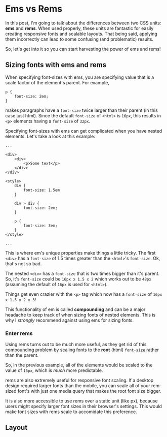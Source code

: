 # Ems vs Rems

In this post, I'm going to talk about the differences
between two CSS units: **ems** and **rems**. When
used properly, these units are fantastic for easily
creating responsive fonts and scalable layouts. That
being said, applying them incorrectly can lead to some
confusing (and problematic) results.

So, let's get into it so you can start harvesting the
power of ems and rems!

## Sizing fonts with ems and rems

When specifying font-sizes with ems, you are specifying value
that is a scale factor of the element's parent. For example,

```
p {
    font-size: 2em;
}
```

makes paragraphs have a `font-size` twice larger than their
parent (in this case just html). Since the default `font-size`
of `<html>` is `16px`, this results in `<p>` elements having
a `font-size` of `32px`.

Specifying font-sizes with ems can get complicated when you
have nested elements. Let's take a look at this example:

```
...

<div>
    <div>
        <p>Some text</p>
    </div>
</div>

<style>
    div {
        font-size: 1.5em
    }

    div > div {
        font-size: 2em;
    }

    p {
        font-size: 3em;
    }
</style>

...

```

This is where em's unique properties make things a little
tricky. The first `<div>` has a `font-size` of 1.5 times
greater than the `<html>`'s `font-size`. Ok, that's not so
bad.

The nested `<div>` has a `font-size` that is two times bigger
than it's parent. So, it's `font-size` could be
`16px x 1.5 x 2` which works out to be `48px` (assuming the
default of `16px` is used for `<html>`).

Things get even crazier with the `<p>` tag which now has
a `font-size` of `16px x 1.5 x 2 x 3`!

This functionality of em is called **compounding** and can
be a major headache to keep track of when sizing fonts
of nested elements. This is why I *strongly* recommend
against using ems for sizing fonts.

### Enter rems

Using rems turns out to be much more useful, as they get rid
of this compounding problem by scaling fonts to the **root**
(html) `font-size` rather than the parent.

So, in the previous example, all of the elements would be
scaled to the value of `16px`, which is *much* more
predictable.

rems are also extremely useful for responsive font scaling.
If a desktop design required larger fonts than the mobile,
you can scale all of your rem-sized font's with just one
media query that makes the root font size bigger.

It is also more accessible to use rems over a static unit
(like px), because users might specify larger font sizes
in their browser's settings. This would make font sizes
with rems scale to accomidate this preference.

## Layout